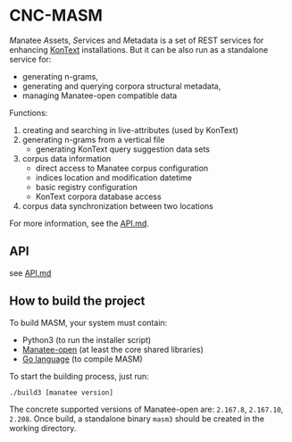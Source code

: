 # CNC-MASM

*M*anatee *A*ssets, *S*ervices and *M*etadata is a set of REST services for 
enhancing [KonText](https://github.com/czcorpus/kontext) installations. 
But it can be also run as a standalone service for:
- generating n-grams,
- generating and querying corpora structural metadata,
- managing Manatee-open compatible data

Functions:

1. creating and searching in live-attributes (used by KonText)
2. generating n-grams from a vertical file
   * generating KonText query suggestion data sets
2. corpus data information 
   * direct access to Manatee corpus configuration
   * indices location and modification datetime
   * basic registry configuration
   * KonText corpora database access
3. corpus data synchronization between two locations
   
For more information, see the [API.md](./API.md).
   
## API

see [API.md](./API.md)


## How to build the project

To build MASM, your system must contain:
  * Python3 (to run the installer script)
  * [Manatee-open](https://nlp.fi.muni.cz/trac/noske) (at least the core shared libraries)
  * [Go language](https://go.dev/) (to compile MASM)

To start the building process, just run:
```
./build3 [manatee version]
```
The concrete supported versions of Manatee-open are: `2.167.8`,  `2.167.10`,  `2.208`.
Once build, a standalone binary `masm3` should be created in the working directory.
